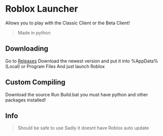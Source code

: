 # Roblox Launcher
Allows you to play with the Classic Client or the Beta Client!
> Made in python
## Downloading
Go to [Releases](https://github.com/takoda121/Roblox-Launcher/releases)
Download the newest version and put it into %AppData% (Local) or Program Files
And just launch Roblox
## Custom Compiling
Download the source
Run Build.bat you must have python and other packages installed!
## Info
> Should be safe to use
> Sadly it doesnt have Roblox auto update
